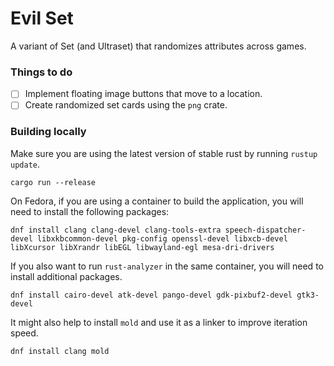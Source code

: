 # Evil Set

A variant of Set (and Ultraset) that randomizes attributes across games.

### Things to do
- [ ] Implement floating image buttons that move to a location.
- [ ] Create randomized set cards using the `png` crate.

### Building locally

Make sure you are using the latest version of stable rust by running `rustup update`.

`cargo run --release`

On Fedora, if you are using a container to build the application, you will need to install the following packages:

`dnf install clang clang-devel clang-tools-extra speech-dispatcher-devel libxkbcommon-devel pkg-config openssl-devel libxcb-devel libXcursor libXrandr libEGL libwayland-egl mesa-dri-drivers`

If you also want to run `rust-analyzer` in the same container, you will need to install additional packages.

`dnf install cairo-devel atk-devel pango-devel gdk-pixbuf2-devel gtk3-devel`

It might also help to install `mold` and use it as a linker to improve iteration speed.

`dnf install clang mold`